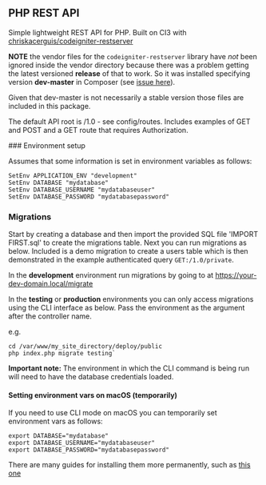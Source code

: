 ## PHP REST API

Simple lightweight REST API for PHP. Built on CI3 with [chriskacerguis/codeigniter-restserver](https://github.com/chriskacerguis/codeigniter-restserver)

**NOTE** the vendor files for the `codeigniter-restserver` library have *not* been ignored inside the vendor directory because there was a problem getting the latest versioned **release** of that to work. So it was installed specifying version **dev-master** in Composer (see [issue here](https://github.com/chriskacerguis/codeigniter-restserver/issues/1065)).

Given that dev-master is not necessarily a stable version those files are included in this package.

The default API root is /1.0 - see config/routes. Includes examples of GET and POST and a GET route that requires Authorization.

### Environment setup

Assumes that some information is set in environment variables as follows:

    SetEnv APPLICATION_ENV "development"
    SetEnv DATABASE "mydatabase"
    SetEnv DATABASE_USERNAME "mydatabaseuser"
    SetEnv DATABASE_PASSWORD "mydatabasepassword"


### Migrations

Start by creating a database and then import the provided SQL file 'IMPORT FIRST.sql' to create the migrations table. Next you can run migrations as below. Included is a demo migration to create a users table which is then demonstrated in the example authenticated query `GET:/1.0/private`.

In the **development** environment run migrations by going to at https://your-dev-domain.local/migrate

In the **testing** or **production** environments you can only access migrations using the CLI interface as below. Pass the environment as the argument after the controller name.

e.g.

    cd /var/www/my_site_directory/deploy/public
    php index.php migrate testing`


**Important note:** The environment in which the CLI command is being run will need to have the database credentials loaded.

#### Setting environment vars on macOS (temporarily)

If you need to use CLI mode on macOS you can temporarily set environment vars as follows:

    export DATABASE="mydatabase"
    export DATABASE_USERNAME="mydatabaseuser"
    export DATABASE_PASSWORD="mydatabasepassword"

There are many guides for installing them more permanently, such as [this one](https://medium.com/@youngstone89/setting-up-environment-variables-in-mac-os-28e5941c771c)
